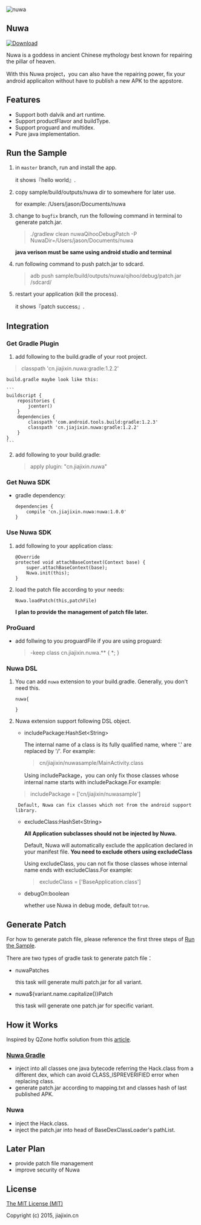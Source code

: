 ![nuwa](http://7fviov.com1.z0.glb.clouddn.com/nuwa.jpg)


## Nuwa
[![Download](https://api.bintray.com/packages/jasonross/maven/nuwa/images/download.svg) ](https://bintray.com/jasonross/maven/nuwa/_latestVersion)


Nuwa is a goddess in ancient Chinese mythology best known for repairing the pillar of heaven. 

With this Nuwa project，you can also have the repairing power, fix your android applicaiton without have to publish a new APK to the appstore.

## Features
* Support both dalvik and art runtime.
* Support productFlavor and buildType.
* Support proguard and multidex.
* Pure java implementation.

## Run the Sample<a name="sample" ></a>
1. in `master` branch, run and install the app.

	it shows『hello world』.
2. copy sample/build/outputs/nuwa dir to somewhere for later use. 

	for example: /Users/jason/Documents/nuwa
3. change to `bugfix` branch, run the following command in terminal to generate patch.jar.

	> ./gradlew clean nuwaQihooDebugPatch -P NuwaDir=/Users/jason/Documents/nuwa

	**java verison must be same using android studio and terminal**
4. run following command to push patch.jar to sdcard.

	>adb push sample/build/outputs/nuwa/qihoo/debug/patch.jar /sdcard/

5. restart your application (kill the process).

	it shows『patch success』.
	

## Integration
### Get Gradle Plugin

1. add following to the build.gradle of your root project.
>classpath 'cn.jiajixin.nuwa:gradle:1.2.2'

	build.gradle maybe look like this:
	
	```
	buildscript {
	    repositories {
	        jcenter()
	    }
	    dependencies {
	        classpath 'com.android.tools.build:gradle:1.2.3'
	        classpath 'cn.jiajixin.nuwa:gradle:1.2.2'
	    }
	}
	```
2. add following to your build.gradle:

	>apply plugin: "cn.jiajixin.nuwa"

### Get Nuwa SDK

* gradle dependency:

	```	
	dependencies {
		compile 'cn.jiajixin.nuwa:nuwa:1.0.0'
	}
	```
	
### Use Nuwa SDK
1. add following to your application class:

	```
	@Override
	protected void attachBaseContext(Context base) {
	    super.attachBaseContext(base);
	    Nuwa.init(this);
	}
	```
2. load the patch file according to your needs:

	```
	Nuwa.loadPatch(this,patchFile)
	```
	**I plan to provide the management of patch file later.**

### ProGuard
* add follwing to you proguardFile if you are using proguard:

	>-keep class cn.jiajixin.nuwa.** { *; }

### Nuwa DSL
1. You can add `nuwa` extension to your build.gradle. Generally, you don't need this.

	```
	nuwa{
	
	}
	```
2. Nuwa extension support following DSL object.
	* includePackage:HashSet\<String>
		
		The internal name of a class is its fully qualified name, where '.' are replaced by '/'. For example:
		>cn/jiajixin/nuwasample/MainActivity.class
		
		Using includePackage，you can only fix those classes whose internal name starts with includePackage.For example: 
	> includePackage = ['cn/jiajixin/nuwasample']
	
		Default, Nuwa can fix classes which not from the android support library.
	* excludeClass:HashSet\<String>
	
		**All Application subclasses should not be injected by Nuwa.** 
	
		Default, Nuwa will automatically exclude the application declared in your manifest file. **You need to exclude others using  excludeClass**
		
		Using excludeClass, you can not fix those classes whose internal name ends with excludeClass.For example:
		> excludeClass = ['BaseApplication.class']
		
	* debugOn:boolean
	
		whether use Nuwa in debug mode, default to`true`.

## Generate Patch
For how to generate patch file, please reference the first three steps of [Run the Sample](#sample).

There are two types of gradle task to generate patch file：

* nuwaPatches

	this task will generate multi patch.jar for all variant.

* nuwa${variant.name.capitalize()}Patch

	this task will generate one patch.jar for specific variant.
	
## How it Works 
Inspired by QZone hotfix solution from this [article](http://bugly.qq.com/blog/?p=781).

### [Nuwa Gradle](https://github.com/jasonross/NuwaGradle) 

* inject into all classes one java bytecode referring the Hack.class from a different dex, which can avoid CLASS_ISPREVERIFIED error when replacing class. 
* generate patch.jar according to mapping.txt and classes hash of last published APK.

### Nuwa
* inject the Hack.class.
* inject the patch.jar into head of BaseDexClassLoader's pathList.

## Later Plan

* provide patch file management 
* improve security of Nuwa

## License
[The MIT License (MIT)](http://opensource.org/licenses/MIT)

Copyright (c) 2015, jiajixin.cn
